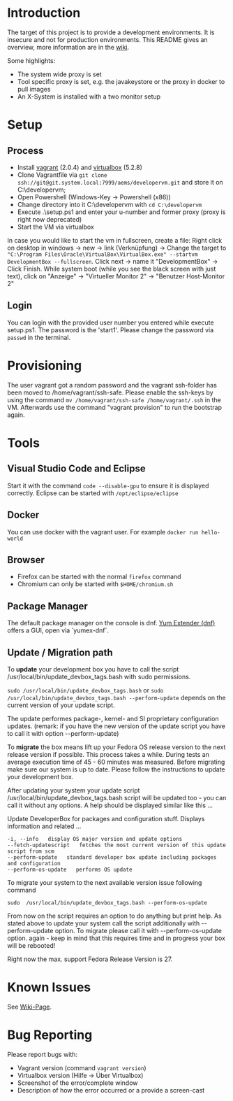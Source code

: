 # Introduction
The target of this project is to provide a development environments. It is insecure and not for production environments.
This README gives an overview, more information are in the [wiki](http://wiki.system.local/display/OTA/DeveloperVM).

Some highlights:
* The system wide proxy is set
* Tool specific proxy is set, e.g. the javakeystore or the proxy in docker to pull images
* An X-System is installed with a two monitor setup

# Setup
## Process
* Install [vagrant](https://www.vagrantup.com/downloads.html) (2.0.4) and [virtualbox](https://www.virtualbox.org/wiki/Downloads) (5.2.8)
* Clone Vagrantfile via `git clone ssh://git@git.system.local:7999/aems/developervm.git` and store it on C:\developervm;
* Open Powershell (Windows-Key -> Powershell (x86))
* Change directory into it C:\developervm with `cd C:\developervm`
* Execute .\setup.ps1 and enter your u-number and former proxy (proxy is right now deprecated)
* Start the VM via virtualbox

In case you would like to start the vm in fullscreen, create a file:
Right click on desktop in windows -> new -> link (Verknüpfung) -> Change the target to `"C:\Program Files\Oracle\VirtualBox\VirtualBox.exe" --startvm DevelopmentBox --fullscreen`. Click next -> name it "DevelopmentBox" -> Click Finish. While system boot (while you see the black screen with just text), click on "Anzeige" -> "Virtueller Monitor 2" -> "Benutzer Host-Monitor 2"

## Login
You can login with the provided user number you entered while execute setup.ps1. The password is the 'start1'. Please change the password via `passwd` in the terminal.

# Provisioning
The user vagrant got a random password and the vagrant ssh-folder has been moved to /home/vagrant/ssh-safe. Please enable the ssh-keys by using the command `mv /home/vagrant/ssh-safe /home/vagrant/.ssh` in the VM.
Afterwards use the command "vagrant provision" to run the bootstrap again.

# Tools
## Visual Studio Code and Eclipse
Start it with the command `code --disable-gpu` to ensure it is displayed correctly. Eclipse can be started with `/opt/eclipse/eclipse`

## Docker
You can use docker with the vagrant user.
For example `docker run hello-world`

## Browser
* Firefox can be started with the normal `firefox` command
* Chromium can only be started with `$HOME/chromium.sh`

## Package Manager
The default package manager on the console is dnf. [Yum Extender (dnf)](http://www.yumex.dk/) offers a GUI, open via ´yumex-dnf´.

## Update / Migration path

To __update__ your development box you have to call the script /usr/local/bin/update_devbox_tags.bash with sudo permissions.

`sudo /usr/local/bin/update_devbox_tags.bash` or `sudo /usr/local/bin/update_devbox_tags.bash --perform-update` depends on the current version of your update script.

The update performes package-, kernel- and SI proprietary configuration updates. (remark: if you have the new version of the update script you have to call it with option --perform-update)


To __migrate__ the box means lift up your Fedora OS release version to the next release version if possible. This process takes a while. During tests an average execution time of 45 - 60 minutes was measured. Before migrating make sure our system is up to date. Please follow the instructions to update your development box.

After updating your system your update script /usr/local/bin/update_devbox_tags.bash script will be updated too - you can call it without any options. A help should be displayed similar like this ...

Update DeveloperBox for packages and configuration stuff. Displays information and related ...

```-h, --help   display this help and exit
-i, --info   display OS major version and update options
--fetch-updatescript   fetches the most current version of this update script from scm
--perform-update   standard developer box update including packages and configuration
--perform-os-update   performs OS update
```

To migrate your system to the next available version issue following command

`sudo  /usr/local/bin/update_devbox_tags.bash --perform-os-update`

From now on the script requires an option to do anything but print help. As stated above to update your system call the script additionally with --perform-update option. To migrate please call it with --perform-os-update option. again - keep in mind that this requires time and in progress your box will be rebooted!

Right now the max. support Fedora Release Version is 27.

# Known Issues
See [Wiki-Page](http://wiki.system.local/display/OTA/DeveloperVM).

# Bug Reporting
Please report bugs with:
* Vagrant version (command `vagrant version`)
* Virtualbox version (Hilfe -> Über Virtualbox)
* Screenshot of the error/complete window
* Description of how the error occurred or a provide a screen-cast
